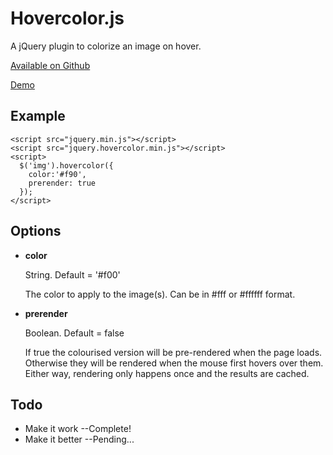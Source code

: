 
Hovercolor.js
=============

A jQuery plugin to colorize an image on hover.

[Available on Github](https://github.com/mrchimp/hovercolor)

[Demo](http://deviouschimp.co.uk/misc/hovercolor/)

Example
-------

    <script src="jquery.min.js"></script>
    <script src="jquery.hovercolor.min.js"></script>
    <script>
      $('img').hovercolor({
        color:'#f90',
        prerender: true
      });
    </script>

Options
-------

* __color__

  String. Default = '#f00'
  
  The color to apply to the image(s). Can be in #fff or #ffffff format.

* __prerender__

  Boolean. Default = false
  
  If true the colourised version will be pre-rendered when the page loads. Otherwise they will be rendered when the mouse first hovers over them. Either way, rendering only happens once and the results are cached.

Todo
----

* Make it work --Complete!
* Make it better --Pending...